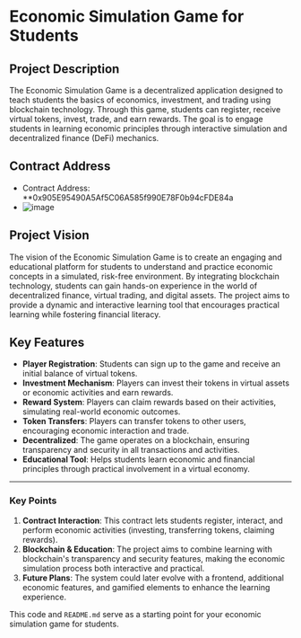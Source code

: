 # Economic Simulation Game for Students

## Project Description
The Economic Simulation Game is a decentralized application designed to teach students the basics of economics, investment, and trading using blockchain technology. Through this game, students can register, receive virtual tokens, invest, trade, and earn rewards. The goal is to engage students in learning economic principles through interactive simulation and decentralized finance (DeFi) mechanics.

## Contract Address
- Contract Address: **0x905E95490A5Af5C06A585f990E78F0b94cFDE84a
- ![image](https://github.com/user-attachments/assets/e5c93af3-767d-4621-9c63-0bedf9856c33)


## Project Vision
The vision of the Economic Simulation Game is to create an engaging and educational platform for students to understand and practice economic concepts in a simulated, risk-free environment. By integrating blockchain technology, students can gain hands-on experience in the world of decentralized finance, virtual trading, and digital assets. The project aims to provide a dynamic and interactive learning tool that encourages practical learning while fostering financial literacy.

## Key Features
- **Player Registration**: Students can sign up to the game and receive an initial balance of virtual tokens.
- **Investment Mechanism**: Players can invest their tokens in virtual assets or economic activities and earn rewards.
- **Reward System**: Players can claim rewards based on their activities, simulating real-world economic outcomes.
- **Token Transfers**: Players can transfer tokens to other users, encouraging economic interaction and trade.
- **Decentralized**: The game operates on a blockchain, ensuring transparency and security in all transactions and activities.
- **Educational Tool**: Helps students learn economic and financial principles through practical involvement in a virtual economy.


---

### Key Points
1. **Contract Interaction**: This contract lets students register, interact, and perform economic activities (investing, transferring tokens, claiming rewards).
2. **Blockchain & Education**: The project aims to combine learning with blockchain's transparency and security features, making the economic simulation process both interactive and practical.
3. **Future Plans**: The system could later evolve with a frontend, additional economic features, and gamified elements to enhance the learning experience.

This code and `README.md` serve as a starting point for your economic simulation game for students.
